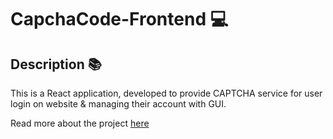 # CapchaCode-Frontend 💻

## Description 📚
 This is a React application, developed to provide CAPTCHA service for user login on website &amp; managing their account with GUI. 

 Read more about the project [here](https://github.com/AnkanSaha/CapchaCode-Frontend/blob/main/README.md)